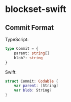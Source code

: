 # blockset-swift

## Commit Format

TypeScript:

```ts
type Commit = {
    parent: string[]
    blob?: string
}
```

Swift:

```swift
struct Commit: Codable {
    var parent: [String]
    var blob: String?
}
```
